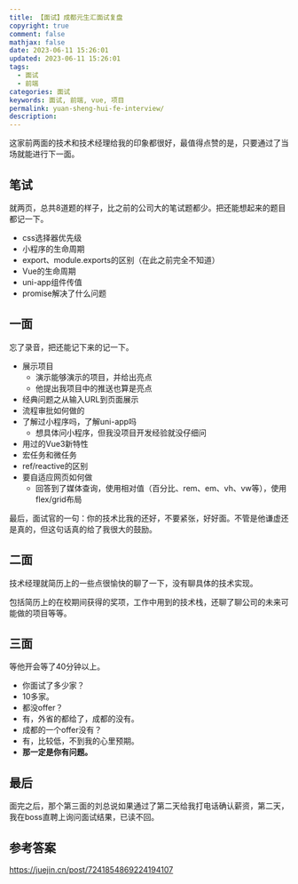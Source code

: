 ```yaml
---
title: 【面试】成都元生汇面试复盘
copyright: true
comment: false
mathjax: false
date: 2023-06-11 15:26:01
updated: 2023-06-11 15:26:01
tags:
  - 面试
  - 前端
categories: 面试
keywords: 面试, 前端, vue, 项目
permalink: yuan-sheng-hui-fe-interview/
description:
---
```

这家前两面的技术和技术经理给我的印象都很好，最值得点赞的是，只要通过了当场就能进行下一面。

<!--more-->

## 笔试

就两页，总共8道题的样子，比之前的公司大的笔试题都少。把还能想起来的题目都记一下。

- css选择器优先级
- 小程序的生命周期
- export、module.exports的区别（在此之前完全不知道）
- Vue的生命周期
- uni-app组件传值
- promise解决了什么问题

## 一面

忘了录音，把还能记下来的记一下。

- 展示项目
  - 演示能够演示的项目，并给出亮点
  - 他提出我项目中的推送也算是亮点
- 经典问题之从输入URL到页面展示
- 流程审批如何做的
- 了解过小程序吗，了解uni-app吗
  - 想具体问小程序，但我没项目开发经验就没仔细问
- 用过的Vue3新特性
- 宏任务和微任务
- ref/reactive的区别
- 要自适应网页如何做
  - 回答到了媒体查询，使用相对值（百分比、rem、em、vh、vw等），使用flex/grid布局

最后，面试官的一句：你的技术比我的还好，不要紧张，好好面。不管是他谦虚还是真的，但这句话真的给了我很大的鼓励。

## 二面

技术经理就简历上的一些点很愉快的聊了一下，没有聊具体的技术实现。

包括简历上的在校期间获得的奖项，工作中用到的技术栈，还聊了聊公司的未来可能做的项目等等。

## 三面

等他开会等了40分钟以上。

- 你面试了多少家？
- 10多家。
- 都没offer？
- 有，外省的都给了，成都的没有。
- 成都的一个offer没有？
- 有，比较低，不到我的心里预期。
- **那一定是你有问题。**

## 最后

面完之后，那个第三面的刘总说如果通过了第二天给我打电话确认薪资，第二天，我在boss直聘上询问面试结果，已读不回。

## 参考答案

<https://juejin.cn/post/7241854869224194107>
